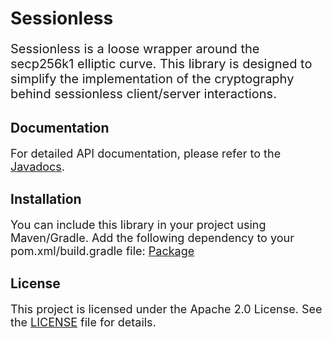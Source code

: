 # Sessionless

<p style="font-size:20px;">Sessionless is a loose wrapper around the secp256k1 elliptic curve. This library is designed to simplify the implementation of the cryptography behind sessionless client/server interactions.</p>

## Documentation

<p style="font-size:18px;">For detailed API documentation, please refer to the <a href="https://www.javadoc.io/doc/com.all-thing.libs.sessionless/sessionless/latest/com/allthing/libs/sessionless/Sessionless.html">Javadocs</a>.</p>


## Installation
<p style="font-size:18px;">You can include this library in your project using Maven/Gradle. Add the following dependency to your pom.xml/build.gradle file: <a href="https://central.sonatype.com/artifact/com.all-thing.libs.sessionless/sessionless">Package</a></p>

## License

<p style="font-size:18px;">This project is licensed under the Apache 2.0 License. See the <a href="https://www.apache.org/licenses/LICENSE-2.0.txt">LICENSE</a> file for details.</p>